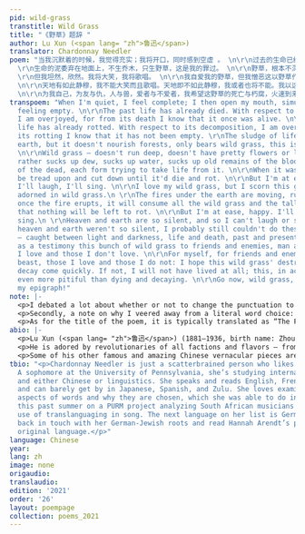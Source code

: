 ```yaml
---
pid: wild-grass
transtitle: Wild Grass
title: "《野草》题辞 "
author: Lu Xun (<span lang= "zh">鲁迅</span>)
translator: Chardonnay Needler
poem: "当我沉默着的时候，我觉得充实；我将开口，同时感到空虚 。 \n\r\n过去的生命已经死亡。我对于这死亡有大欢喜，因为我借此知道它曾经存活。死亡的生命已经朽腐。我对于这朽腐有大欢喜，因为我借此知道它还非空虚。
  \r\n生命的泥委弃在地面上，不生乔木，只生野草，这是我的罪过。 \n\r\n野草，根本不深，花叶不美，然而吸取露，吸取水，吸取陈死人的血和肉，各各夺取它的生存。当生存时，还是将遭践踏，将遭删刈，直至于死亡而朽腐。
  \r\n但我坦然，欣然。我将大笑，我将歌唱。 \n\r\n我自爱我的野草，但我憎恶这以野草作装饰的地面。 \n\r\n地火在地下运行，奔突；熔岩一旦喷出，将烧尽一切野草，以及乔木，于是并且无可朽腐。但我坦然，欣然。我将大笑，我将歌唱。
  \n\r\n天地有如此静穆，我不能大笑而且歌唱。天地即不如此静穆，我或者也将不能。我以这一丛野草，在明与暗，生与死，过去与未来之际，献于友与仇，人与兽，爱者与不爱者之前作证。
  \n\r\n为我自己，为友与仇，人与兽，爱者与不爱者，我希望这野草的死亡与朽腐，火速到来。要 不然，我先就未曾生存，这实在比死亡与朽腐更其不幸。 \r\n去罢，野草，连着我的题辞！"
transpoem: "When I'm quiet, I feel complete; I then open my mouth, simultaneously
  feeling empty. \n\r\nThe past life has already died. With respect to its death,
  I am overjoyed, for from its death I know that it once was alive. \n\r\nThis dead
  life has already rotted. With respect to its decomposition, I am overjoyed, as from
  its rotting I know that it has not been empty. \r\nThe sludge of life drips on the
  earth, but it doesn't nourish forests, only bears wild grass, this is my fault.
  \n\r\nWild grass — doesn't run deep, doesn't have pretty flowers or leaves, but
  rather sucks up dew, sucks up water, sucks up old remains of the blood and flesh
  of the dead, each form trying to take life from it. \n\r\nWhen it was living, it'd
  be tread upon and cut down until it'd die and rot. \n\r\nBut I'm at ease, happy.
  I'll laugh, I'll sing. \n\r\nI love my wild grass, but I scorn this ground that's
  adorned in wild grass.\n \r\nThe fires under the earth are moving, running wild;
  once the fire erupts, it will consume all the wild grass and the tall trees, such
  that nothing will be left to rot. \n\r\nBut I'm at ease, happy. I'll laugh, I'll
  sing.\n \r\nHeaven and earth are so silent, and so I can't laugh or sing. \n\r\nIf
  heaven and earth weren't so silent, I probably still couldn't do these things. \n\r\nI
  — caught between light and darkness, life and death, past and present — dedicate
  as a testimony this bunch of wild grass to friends and enemies, man and beast, those
  I love and those I don't love. \n\r\nFor myself, for friends and enemies, man and
  beast, those I love and those I do not: I hope this wild grass' destruction and
  decay come quickly. If not, I will not have lived at all; this, in actuality, is
  even more pitiful than dying and decaying. \n\r\nGo now, wild grass, along with
  my epigraph!"
note: |-
  <p>I debated a lot about whether or not to change the punctuation to something more widely accepted (no run ons, fragments, etc.), but to honor Lu Xun and his legacy of spearheading the vernacular movement in the early twentieth century, I figured I should make it as conversational as possible. This meant preserving — for the most part — fragments and unorthodox comma rules, as well as keeping vocabulary and sentence structures at a very colloquial level. His poem is very conversational, and thus I opted for the use of contractions, such as “I’ll” instead of “I shall” or even “I will” for “<span lang= "zh">我将</span>,” among others.</p>
  <p>Secondly, a note on why I veered away from a literal word choice: “<span lang= "zh">吸取</span>” literally translates to “absorb,” but I wanted to make the verb more active to personify the grass. Also, I felt that “absorb” wasn’t active enough to be used thrice in a row with the same biting tone the poem had — it dulled the energy. “Sucking” seemed good because the character “<span lang= "zh">吸</span>” is also used in the word for “straw,” “<span lang= "zh">吸管</span>,” and the image Lu presents in his poem is incredibly visceral while simultaneously whimsical. “Consume” felt too formal given Lu’s insistence on vernacular writing throughout his career.</p>
  <p>As for the title of the poem, it is typically translated as “The Foreword,” for it is both a poem as well as the foreword of Lu’s eponymous poetry book, <em>Wild Grass</em>. Since this is a standalone piece, I figured I should give it a standalone name. As for the tone, I tried to keep it ambivalent, as Lu Xun premises his book with this very morbid yet also playful introduction.</p>
abio: |-
  <p>Lu Xun (<span lang= "zh">鲁迅</span>) (1881–1936, birth name: Zhou Shuren <span lang= "zh">周树人</span>) is one of the most important — if not the most influential — early twentieth-century Chinese literati figures and essayists. Originally on a pre-med track, the Shaoxing, Zhejiang, native dropped out of Japanese medical school to pursue literature and heal his country with culture. One of the founding names of the modern Chinese vernacular movement, Lu sought to popularize poetry and novels that were written in the language the people spoke (<em>baihua wen</em>), instead of the antiquated Classical Chinese that employed gatekeeping grammatical structures and vocabulary. This made him one of the most popular of the twentieth century.</p>
  <p>He is adored by revolutionaries of all factions and flavors — from Chairman Mao to dissidents — and was politically ambiguous even though he was a definite Leftist. To illustrate this, he was the head of Shanghai’s League of Left-Wing Writers, but when the Chinese Communist Party asked him to write a novel of the communist revolution in rural China, he declined. He, along with other early twentieth-century Chinese writers, popularized writing about problems that plagued the common man, akin to the Realist movement of Gustave Flaubert and Émile Zola.</p>
  <p>Some of his other famous and amazing Chinese vernacular pieces are the short stories <span lang= "zh">《狂人日记》</span> (“A Madman’s Diary”) and <span lang= "zh">《阿Q正传》</span> (“A True Story of Ah Q”).</p>
tbio: "<p>Chardonnay Needler is just a scatterbrained person who likes languages.
  A sophomore at the University of Pennsylvania, she’s studying international relations
  and either Chinese or linguistics. She speaks and reads English, French, and Mandarin,
  and can barely get by in Japanese, Spanish, and Zulu. She loves examining the sociopolitical
  aspects of words and why they are chosen, which she was able to do in greater detail
  this past summer on a PURM project analyzing South African musicians’ and activists’
  use of translanguaging in song. The next language on her list is German, to get
  back in touch with her German-Jewish roots and read Hannah Arendt’s pieces in their
  original language.</p>"
language: Chinese
year: 
lang: zh
image: none
origaudio: 
translaudio: 
edition: '2021'
order: '26'
layout: poempage
collection: poems_2021
---
```

